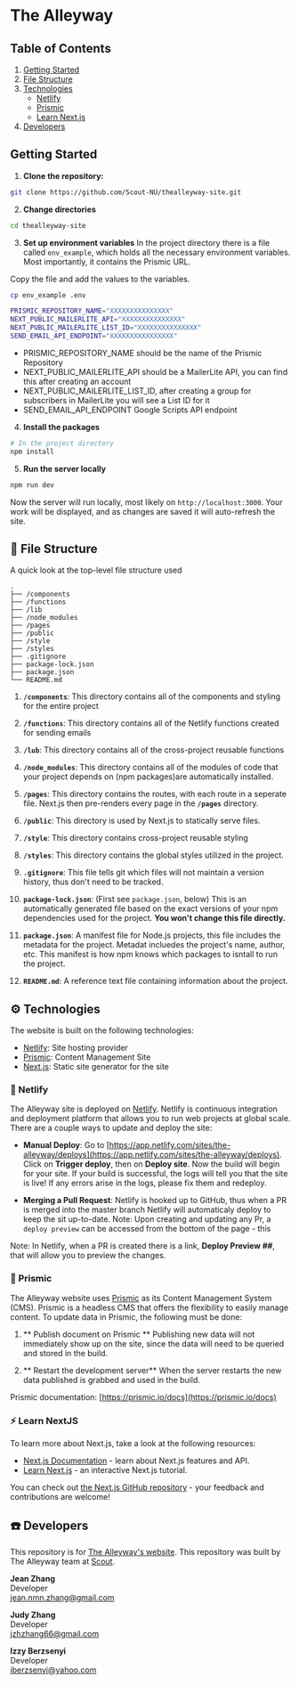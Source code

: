 # The Alleyway

## Table of Contents

1. [Getting Started](#getting-started)
2. [File Structure](#file-structure)
3. [Technologies](#technologies)<br />
   - [Netlify](#netlify)<br />
   - [Prismic](#prismic)<br />
   - [Learn Next.js](#learn_next.js)
4. [Developers](#developers)

## Getting Started

1. **Clone the repository:**

```bash
git clone https://github.com/Scout-NU/thealleyway-site.git
```

2. **Change directories**

```bash
cd thealleyway-site
```

3. **Set up environment variables**
   In the project directory there is a file called `env_example`, which holds all the necessary environment variables. Most importantly, it contains the Prismic URL.

Copy the file and add the values to the variables.

```sh
cp env_example .env
```

```sh
PRISMIC_REPOSITORY_NAME="XXXXXXXXXXXXXXX"
NEXT_PUBLIC_MAILERLITE_API="XXXXXXXXXXXXXXX"
NEXT_PUBLIC_MAILERLITE_LIST_ID="XXXXXXXXXXXXXXX"
SEND_EMAIL_API_ENDPOINT="XXXXXXXXXXXXXXXX"
```

- PRISMIC_REPOSITORY_NAME should be the name of the Prismic Repository
- NEXT_PUBLIC_MAILERLITE_API should be a MailerLite API, you can find this after creating an account
- NEXT_PUBLIC_MAILERLITE_LIST_ID, after creating a group for subscribers in MailerLite you will see a List ID for it
- SEND_EMAIL_API_ENDPOINT Google Scripts API endpoint

4. **Install the packages**

```bash
# In the project directory
npm install
```

5. **Run the server locally**

```bash
npm run dev
```

Now the server will run locally, most likely on `http://localhost:3000`. Your work will be displayed, and as changes are saved it will auto-refresh the site.

## :file_folder: File Structure

A quick look at the top-level file structure used

    .
    ├── /components
    ├── /functions
    ├── /lib
    ├── /node_modules
    ├── /pages
    ├── /public
    ├── /style
    ├── /styles
    ├── .gitignore
    ├── package-lock.json
    ├── package.json
    └── README.md

1.  **`/components`**: This directory contains all of the components and styling for the entire project

2.  **`/functions`**: This directory contains all of the Netlify functions created for sending emails

3.  **`/lub`**: This directory contains all of the cross-project reusable functions

4.  **`/node_modules`**: This directory contains all of the modules of code that your project depends on (npm packages)are automatically installed.

5.  **`/pages`**: This directory contains the routes, with each route in a seperate file. Next.js then pre-renders every page in the **`/pages`** directory.

6.  **`/public`**: This directory is used by Next.js to statically serve files.

7.  **`/style`**: This directory contains cross-project reusable styling

8.  **`/styles`**: This directory contains the global styles utilized in the project.

9.  **`.gitignore`**: This file tells git which files will not maintain a version history, thus don't need to be tracked.

10. **`package-lock.json`**: (First see `package.json`, below) This is an automatically generated file based on the exact versions of your npm dependencies used for the project. **You won't change this file directly.**

11. **`package.json`**: A manifest file for Node.js projects, this file includes the metadata for the project. Metadat incluedes the project's name, author, etc. This manifest is how npm knows which packages to isntall to run the project.

12. **`README.md`**: A reference text file containing information about the project.

## :gear: Technologies

The website is built on the following technologies:

- [Netlify](https://www.netlify.com/): Site hosting provider
- [Prismic](https://prismic.io/): Content Management Site
- [Next.js](https://nextjs.org/): Static site generator for the site

### :diamond_shape_with_a_dot_inside: Netlify

The Alleyway site is deployed on [Netlify](https://www.netlify.com/). Netlify is continuous integration and deployment platform that allows you to run web projects at global scale. There are a couple ways to update and deploy the site:

- **Manual Deploy**: Go to [https://app.netlify.com/sites/the-alleyway/deploys](https://app.netlify.com/sites/the-alleyway/deploys). Click on **Trigger deploy**, then on **Deploy site**. Now the build will begin for your site. If your build is successful, the logs will tell you that the site is live! If any errors arise in the logs, please fix them and redeploy.

- **Merging a Pull Request**: Netlify is hooked up to GitHub, thus when a PR is merged into the master branch Netlify will automaticaly deploy to keep the sit up-to-date.
  Note: Upon creating and updating any Pr, a `deploy preview` can be accessed from the bottom of the page - this

Note: In Netlify, when a PR is created there is a link, **Deploy Preview ##**, that will allow you to preview the changes.

### :large_orange_diamond: Prismic

The Alleyway website uses [Prismic](https://prismic.io/) as its Content Management System (CMS). Prismic is a headless CMS that offers the flexibility to easily manage content. To update data in Prismic, the following must be done:

1. ** Publish document on Prismic ** Publishing new data will not immediately show up on the site, since the data will need to be queried and stored in the build.

2. ** Restart the development server** When the server restarts the new data published is grabbed and used in the build.

Prismic documentation: [https://prismic.io/docs](https://prismic.io/docs)

### :zap: Learn NextJS

To learn more about Next.js, take a look at the following resources:

- [Next.js Documentation](https://nextjs.org/docs) - learn about Next.js features and API.
- [Learn Next.js](https://nextjs.org/learn) - an interactive Next.js tutorial.

You can check out [the Next.js GitHub repository](https://github.com/vercel/next.js/) - your feedback and contributions are welcome!

## :phone: Developers

This repository is for [The Alleyway's website](https://the-alleyway.netlify.app/).
This repository was built by The Alleyway team at [Scout](https://scout.camd.northeastern.edu/).

**Jean Zhang**<br />
Developer<br />
jean.nmn.zhang@gmail.com

**Judy Zhang**<br />
Developer<br />
jzhzhang66@gmail.com

**Izzy Berzsenyi**<br />
Developer<br />
iberzsenyi@yahoo.com
